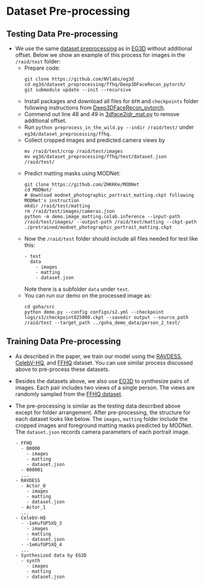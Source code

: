# Dataset Pre-processing
## Testing Data Pre-processing
- We use the same [dataset preprocessing](https://github.com/NVlabs/eg3d#preparing-datasets) as in [EG3D](https://github.com/NVlabs/eg3d) without additional offset. Below we show an example of this process for images in the `/raid/test` folder:
  - Prepare code:
    ```
    git clone https://github.com/NVlabs/eg3d
    cd eg3d/dataset_preprocessing/ffhq/Deep3DFaceRecon_pytorch/
    git submodule update --init --recursive
    ```
  - Install packages and download all files for `BFM` and `checkpoints` folder following instructions from [Deep3DFaceRecon_pytorch](https://github.com/sicxu/Deep3DFaceRecon_pytorch/tree/6ba3d22f84bf508f0dde002da8fff277196fef21#installation).
  - Commend out line 48 and 49 in [3dface2idr_mat.py](https://github.com/NVlabs/eg3d/blob/main/dataset_preprocessing/ffhq/3dface2idr_mat.py#L48) to remove additional offset.
  - Run `python preprocess_in_the_wild.py --indir /raid/test/` under `eg3d/dataset_preprocessing/ffhq`.
  - Collect cropped images and predicted camera views by
    ```
    mv /raid/test/crop /raid/test/images
    mv eg3d/dataset_preprocessing/ffhq/test/dataset.json /raid/test/
    ```
  - Predict matting masks using MODNet:
    ```
    git clone https://github.com/ZHKKKe/MODNet
    cd MODNet/
    # download modnet_photographic_portrait_matting.ckpt following MODNet's instruction
    mkdir /raid/test/matting
    rm /raid/test/images/cameras.json
    python -m demo.image_matting.colab.inference --input-path /raid/test/images/ --output-path /raid/test/matting --ckpt-path ./pretrained/modnet_photographic_portrait_matting.ckpt
    ```
  - Now the `/raid/test` folder should include all files needed for test like this:
    ```
    - test
      data
        - images
        - matting
        - dataset.json
    ```
    Note there is a subfolder `data` under `test`.
  - You can run our demo on the processed image as:
    ```
    cd goha/src
    python demo.py --config configs/s2.yml --checkpoint logs/s3/checkpoint825000.ckpt --savedir output --source_path /raid/test --target_path ../goha_demo_data/person_2_test/
    ```

## Training Data Pre-processing
- As described in the paper, we train our model using the [RAVDESS](https://zenodo.org/records/1188976#.YFZuJ0j7SL8), [CelebV-HQ](https://celebv-hq.github.io), and [FFHQ](https://github.com/NVlabs/ffhq-dataset) dataset. You can use similar process discussed above to pre-process these datasets.

- Besides the datasets above, we also use [EG3D](https://github.com/NVlabs/eg3d) to synthesize pairs of images. Each pair includes two views of a single person. The views are randomly sampled from the [FFHQ dataset](https://github.com/NVlabs/ffhq-dataset).

- The pre-processing is similar as the testing data described above except for folder arrangement. After pre-processing, the structure for each dataset looks like below. The `images`, `matting` folder include the cropped images and foreground matting masks predicted by MODNet. The `dataset.json` records camera parameters of each portrait image.
  ```
  - FFHQ
    - 00000
      - images
      - matting
      - dataset.json
    - 000001
    ...
  - RAVDESS
    - Actor_0
      - images
      - matting
      - dataset.json
    - Actor_1
    ...
  - CelebV-HQ
    - -1eKufUP5XQ_3
      - images
      - matting
      - dataset.json
    - -1eKufUP5XQ_4
    ...
  - Synthesized data by EG3D
    - synth
      - images
      - matting
      - dataset.json
  ```